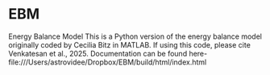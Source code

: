 # EBM
Energy Balance Model 
This is a Python version of the energy balance model originally coded by Cecilia Bitz in MATLAB. If using this code, please cite Venkatesan et al., 2025.
Documentation can be found here- file:///Users/astrovidee/Dropbox/EBM/build/html/index.html
